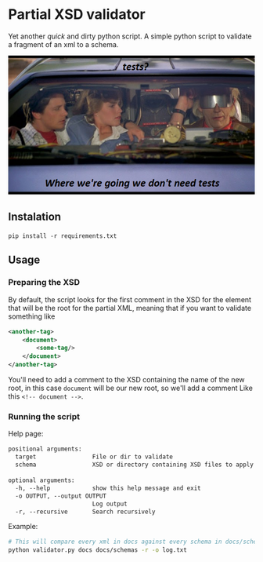 # Partial XSD validator
Yet another _quick_ and dirty python script. A simple python script to validate a fragment of an xml to a schema.

![disclaimer](disclaimer.png)

## Instalation
`pip install -r requirements.txt`

## Usage
### Preparing the XSD
By default, the script looks for the first comment in the XSD for the element that will be the root for the partial XML, meaning that if you want to validate something like
```xml
<another-tag>
    <document>
        <some-tag/>
    </document>
</another-tag>
```

You'll need to add a comment to the XSD containing the name of the new root, in this case `document` will be our new root, so we'll add a comment Like this `<!-- document -->`.

### Running the script
Help page:
```
positional arguments:
  target                File or dir to validate
  schema                XSD or directory containing XSD files to apply

optional arguments:
  -h, --help            show this help message and exit
  -o OUTPUT, --output OUTPUT
                        Log output
  -r, --recursive       Search recursively
```

Example:
```sh
# This will compare every xml in docs against every schema in docs/schemas including subdirectories and save the output to log.txt
python validator.py docs docs/schemas -r -o log.txt
```
